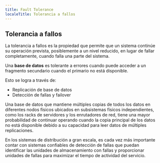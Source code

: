 ```yaml
---
title: Fault Tolerance
localeTitle: Tolerancia a fallos
---
```

## Tolerancia a fallos

La tolerancia a fallos es la propiedad que permite que un sistema continúe su operación prevista, posiblemente a un nivel reducido, en lugar de fallar completamente, cuando falla una parte del sistema.

Una **base de datos** es tolerante a errores cuando puede acceder a un fragmento secundario cuando el primario no está disponible.

Esto se logra a través de:

*   Replicación de base de datos
*   Detección de fallas y failover

Una base de datos que mantiene múltiples copias de todos los datos en diferentes nodos físicos ubicados en subsistemas físicos independientes, como los racks de servidores y los enrutadores de red, tiene una mayor probabilidad de continuar operando cuando la copia principal de los datos no está disponible debido a su capacidad para leer datos de múltiples replicaciones.

En los sistemas de distribución a gran escala, es cada vez más importante contar con sistemas confiables de detección de fallas que puedan identificar las unidades de almacenamiento con fallas y proporcionar unidades de fallas para maximizar el tiempo de actividad del servicio.